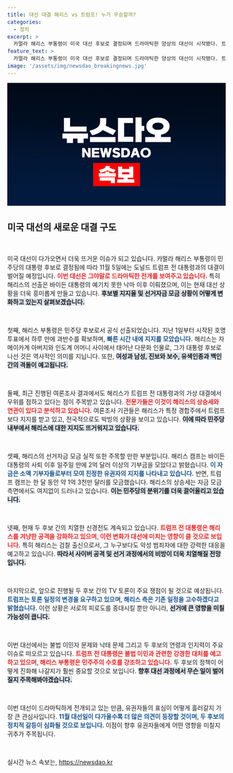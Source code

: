 ```yaml
---
title: 대선 대결 해리스 vs 트럼프! 누가 우승할까?
categories:
  - 정치
excerpt: >
  카멀라 해리스 부통령이 미국 대선 후보로 결정되며 드라마틱한 양상의 대선이 시작됐다. 트럼프 전 대통령과의 격돌과 치열한 여론전 속, 해리스의 상승세가 주목받고 있다. 과연 이번 대선에서 승리의 열쇠는 누구에게?
feature_text: >
  카멀라 해리스 부통령이 미국 대선 후보로 결정되며 드라마틱한 양상의 대선이 시작됐다. 트럼프 전 대통령과의 격돌과 치열한 여론전 속, 해리스의 상승세가 주목받고 있다. 과연 이번 대선에서 승리의 열쇠는 누구에게?
image: '/assets/img/newsdao_breakingnews.jpg'
---
```


<p><img src="/assets/img/newsdao_breakingnews.jpg" alt="firstkoreanews 속보" /></p>

<h2 data-ke-size="size26">미국 대선의 새로운 대결 구도</h2>

<p data-ke-size="size16">&nbsp;</p>

<p>미국 대선이 다가오면서 더욱 뜨거운 이슈가 되고 있습니다. 카멀라 해리스 부통령이 민주당의 대통령 후보로 결정됨에 따라 11월 5일에는 도널드 트럼프 전 대통령과의 대결이 벌어질 예정입니다. <b><span style="color: #ee2323;">이번 대선은 그야말로 드라마틱한 전개를 보여주고 있습니다.</span></b> 특히 해리스의 선출은 바이든 대통령의 예기치 못한 낙마 이후 이뤄졌으며, 이는 현재 대선 상황을 더욱 흥미롭게 만들고 있습니다. <b><span style="background-color: #21538527;">후보별 지지율 및 선거자금 모금 상황이 어떻게 변화하고 있는지 살펴보겠습니다.</span></b></p>

<p data-ke-size="size16">&nbsp;</p>

<p>첫째, 해리스 부통령은 민주당 후보로서 공식 선출되었습니다. 지난 1일부터 시작된 호명 투표에서 하루 만에 과반수를 확보하며, <b><span style="color: #1a5490;">빠른 시간 내에 지지를 모았습니다.</span></b> 해리스는 자메이카계 아버지와 인도계 어머니 사이에서 태어난 다문화 인물로, 그가 대통령 후보로 나선 것은 역사적인 의미를 지닙니다. 또한, <b><span style="background-color: #21538527;">여성과 남성, 진보와 보수, 유색인종과 백인 간의 격돌이 예고됩니다.</span></b></p>

<p data-ke-size="size16">&nbsp;</p>

<p>둘째, 최근 진행된 여론조사 결과에서도 해리스가 트럼프 전 대통령과의 가상 대결에서 우위를 점하고 있다는 점이 주목받고 있습니다. <b><span style="color: #ee2323;">전문가들은 이것이 해리스의 상승세와 연관이 있다고 분석하고 있습니다.</span></b> 여론조사 기관들은 해리스가 특정 경합주에서 트럼프보다 지지를 받고 있고, 전국적으로도 박빙의 상황을 보이고 있습니다. <b><span style="background-color: #21538527;">이에 따라 민주당 내부에서 해리스에 대한 지지도 뜨거워지고 있습니다.</span></b></p>

<p data-ke-size="size16">&nbsp;</p>

<p>셋째, 해리스의 선거자금 모금 실적 또한 주목할 만한 부분입니다. 해리스 캠프는 바이든 대통령의 사퇴 이후 일주일 만에 2억 달러 이상의 기부금을 모았다고 밝혔습니다. <b><span style="color: #1a5490;">이 자금은 소액 기부자들로부터 모여 진정한 유권자의 지지를 나타내고 있습니다.</span></b> 반면, 트럼프 캠프는 한 달 동안 약 1억 3천만 달러를 모금했습니다. 해리스의 상승세는 자금 모금 측면에서도 여지없이 드러나고 있습니다. <b><span style="background-color: #21538527;">이는 민주당의 분위기를 더욱 끌어올리고 있습니다.</span></b></p>

<p data-ke-size="size16">&nbsp;</p>

<p>넷째, 현재 두 후보 간의 치열한 신경전도 계속되고 있습니다. <b><span style="color: #ee2323;">트럼프 전 대통령은 해리스를 겨냥한 공격을 강화하고 있으며, 이런 변화가 대선에 미치는 영향이 클 것으로 보입니다.</span></b> 특히 해리스는 검찰 출신으로서, 그 누구보다도 악성 범죄자에 대한 강력한 대응을 예고하고 있습니다. <b><span style="background-color: #21538527;">따라서 사이버 공격 및 선거 과정에서의 비방이 더욱 치열해질 전망입니다.</span></b></p>

<p data-ke-size="size16">&nbsp;</p>

<p>마지막으로, 앞으로 진행될 두 후보 간의 TV 토론이 주요 쟁점이 될 것으로 예상됩니다. <b><span style="color: #1a5490;">트럼프는 토론 일정의 변경을 요구하고 있으며, 해리스 측은 기존 일정을 고수하겠다고 밝혔습니다.</span></b> 이런 상황은 서로의 피로도를 증대시킬 뿐만 아니라, <b><span style="background-color: #21538527;">선거에 큰 영향을 미칠 가능성이 큽니다.</span></b> </p>

<p data-ke-size="size16">&nbsp;</p>

<p>이번 대선에서는 불법 이민자 문제와 낙태 문제 그리고 두 후보의 연령과 인지력이 주요 이슈로 떠오르고 있습니다. <b><span style="color: #ee2323;">트럼프 전 대통령은 불법 이민과 관련한 강경한 대처를 예고하고 있으며, 해리스 부통령은 민주주의 수호를 강조하고 있습니다.</span></b> 두 후보의 정책이 어떻게 진화해 나갈지가 훨씬 중요할 것으로 보입니다. <b><span style="background-color: #21538527;">향후 대선 과정에서 무슨 일이 벌어질지 주목해봐야겠습니다.</span></b></p>

<p data-ke-size="size16">&nbsp;</p>

<p>이번 대선이 드라마틱하게 전개되고 있는 만큼, 유권자들의 표심이 어떻게 흘러갈지 가장 큰 관심사입니다. <b><span style="color: #1a5490;">11월 대선일이 다가올수록 더 많은 의견이 등장할 것이며, 두 후보의 정치적 갈등이 심화될 것으로 보입니다. </span></b> 이점이 향후 유권자들에게 어떤 영향을 미칠지 귀추가 주목됩니다. </p>

<p data-ke-size="size16">&nbsp;</p>
실시간 뉴스 속보는, <a href="https://newsdao.kr" rel="dofollow">https://newsdao.kr</a>


